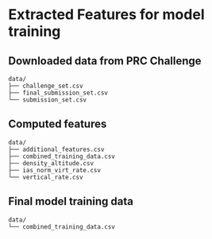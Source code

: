 # Extracted Features for model training

## Downloaded data from PRC Challenge
```
data/
├── challenge_set.csv
├── final_submission_set.csv
└── submission_set.csv
```

## Computed features
```
data/
├── additional_features.csv
├── combined_training_data.csv
├── density_altitude.csv
├── ias_norm_virt_rate.csv
└── vertical_rate.csv
```

## Final model training data
```
data/
└── combined_training_data.csv
```